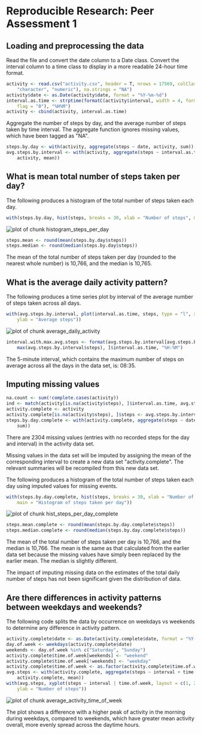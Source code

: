 # Reproducible Research: Peer Assessment 1




## Loading and preprocessing the data

Read the file and convert the date column to a Date class. Convert the interval column to a time class to display in a more readable 24-hour time format.


```r
activity <- read.csv("activity.csv", header = T, nrows = 17569, colClasses = c("numeric", 
    "character", "numeric"), na.strings = "NA")
activity$date <- as.Date(activity$date, format = "%Y-%m-%d")
interval.as.time <- strptime(formatC(activity$interval, width = 4, format = "d", 
    flag = "0"), "%H%M")
activity <- cbind(activity, interval.as.time)
```


Aggregate the number of steps by day, and the average number of steps taken by time interval. The aggregate function ignores missing values, which have been tagged as "NA".


```r
steps.by.day <- with(activity, aggregate(steps ~ date, activity, sum))
avg.steps.by.interval <- with(activity, aggregate(steps ~ interval.as.time, 
    activity, mean))
```


## What is mean total number of steps taken per day?

The following produces a histogram of the total number of steps taken each day.


```r
with(steps.by.day, hist(steps, breaks = 30, xlab = "Number of steps", main = "Histogram of steps taken per day"))
```

![plot of chunk histogram_steps_per_day](figure/histogram_steps_per_day.png) 



```r
steps.mean <- round(mean(steps.by.day$steps))
steps.median <- round(median(steps.by.day$steps))
```


The mean of the total number of steps taken per day (rounded to the nearest whole number) is 10,766, and the median is 10,765.

## What is the average daily activity pattern?

The following produces a time series plot by interval of the average number of steps taken across all days.


```r
with(avg.steps.by.interval, plot(interval.as.time, steps, type = "l", xlab = "Interval", 
    ylab = "Average steps"))
```

![plot of chunk average_daily_activity](figure/average_daily_activity.png) 

```r
interval.with.max.avg.steps <- format(avg.steps.by.interval[avg.steps.by.interval$steps == 
    max(avg.steps.by.interval$steps), ]$interval.as.time, "%H:%M")
```


The 5-minute interval, which contains the maximum number of steps on average across all the days in the data set, is: 08:35.

## Imputing missing values


```r
na.count <- sum(!complete.cases(activity))
ind <- match(activity[is.na(activity$steps), ]$interval.as.time, avg.steps.by.interval$interval.as.time)
activity.complete <- activity
activity.complete[is.na(activity$steps), ]$steps <- avg.steps.by.interval$steps[ind]
steps.by.day.complete <- with(activity.complete, aggregate(steps ~ date, activity.complete, 
    sum))
```


There are 2304 missing values (entries with no recorded steps for the day and interval) in the activity data set.

Missing values in the data set will be imputed by assigning the mean of the corresponding interval to create a new data set "activity.complete". The relevant summaries will be recompiled from this new data set.

The following produces a histogram of the total number of steps taken each day using imputed values for missing events.


```r
with(steps.by.day.complete, hist(steps, breaks = 30, xlab = "Number of steps", 
    main = "Histogram of steps taken per day"))
```

![plot of chunk hist_steps_per_day_complete](figure/hist_steps_per_day_complete.png) 

```r
steps.mean.complete <- round(mean(steps.by.day.complete$steps))
steps.median.complete <- round(median(steps.by.day.complete$steps))
```


The mean of the total number of steps taken per day is 10,766, and the median is 10,766. The mean is the same as that calculated from the earlier data set because the missing values have simply been replaced by the earlier mean. The median is slightly different.

The impact of imputing missing data on the estimates of the total daily number of steps has not been significant given the distribution of data.

## Are there differences in activity patterns between weekdays and weekends?

The following code splits the data by occurrence on weekdays vs weekends to determine any difference in activity pattern.


```r
activity.complete$date <- as.Date(activity.complete$date, format = "%Y-%m-%d")
day.of.week <- weekdays(activity.complete$date)
weekends <- day.of.week %in% c("Saturday", "Sunday")
activity.complete$time.of.week[weekends] <- "weekend"
activity.complete$time.of.week[!weekends] <- "weekday"
activity.complete$time.of.week <- as.factor(activity.complete$time.of.week)
avg.steps <- with(activity.complete, aggregate(steps ~ interval + time.of.week, 
    activity.complete, mean))
with(avg.steps, xyplot(steps ~ interval | time.of.week, layout = c(1, 2), type = "l", 
    ylab = "Number of steps"))
```

![plot of chunk average_activity_time_of_week](figure/average_activity_time_of_week.png) 


The plot shows a difference with a higher peak of activity in the morning during weekdays, compared to weekends, which have greater mean activity overall, more evenly spread across the daytime hours.
